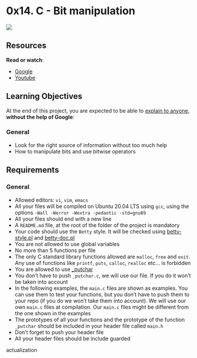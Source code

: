 <h1 class="gap">0x14. C - Bit manipulation</h1><div class="gap" id="project-description">
<p><img src="https://s3.amazonaws.com/intranet-projects-files/holbertonschool-low_level_programming/232/bitwise.PNG"/></p>
<h2>Resources</h2>
<p><strong>Read or watch</strong>:</p>
<ul>
<li><a href="/rltoken/3N9o0-Gy3fxQoXJy6TUUHw" target="_blank" title="Google">Google</a> </li>
<li><a href="/rltoken/7jk6HSHSs-DdXMEPKW1MoQ" target="_blank" title="Youtube">Youtube</a> </li>
</ul>
<h2>Learning Objectives</h2>
<p>At the end of this project, you are expected to be able to <a href="/rltoken/DgCiUstEQtlD1rCbb7oSow" target="_blank" title="explain to anyone">explain to anyone</a>, <strong>without the help of Google</strong>:</p>
<h3>General</h3>
<ul>
<li>Look for the right source of information without too much help</li>
<li>How to manipulate bits and use bitwise operators</li>
</ul>
<h2>Requirements</h2>
<h3>General</h3>
<ul>
<li>Allowed editors: <code>vi</code>, <code>vim</code>, <code>emacs</code></li>
<li>All your files will be compiled on Ubuntu 20.04 LTS using <code>gcc</code>, using the options <code>-Wall -Werror -Wextra -pedantic -std=gnu89</code></li>
<li>All your files should end with a new line</li>
<li>A <code>README.md</code> file, at the root of the folder of the project is mandatory</li>
<li>Your code should use the <code>Betty</code> style. It will be checked using <a href="https://github.com/holbertonschool/Betty/blob/master/betty-style.pl" target="_blank" title="betty-style.pl">betty-style.pl</a> and <a href="https://github.com/holbertonschool/Betty/blob/master/betty-doc.pl" target="_blank" title="betty-doc.pl">betty-doc.pl</a></li>
<li>You are not allowed to use global variables</li>
<li>No more than 5 functions per file</li>
<li>The only C standard library functions allowed are <code>malloc</code>, <code>free</code> and <code>exit</code>. Any use of functions like <code>printf</code>, <code>puts</code>, <code>calloc</code>, <code>realloc</code> etc… is forbidden</li>
<li>You are allowed to use <a href="https://github.com/holbertonschool/_putchar.c/blob/master/_putchar.c" target="_blank" title="_putchar">_putchar</a></li>
<li>You don’t have to push <code>_putchar.c</code>, we will use our file. If you do it won’t be taken into account</li>
<li>In the following examples, the <code>main.c</code> files are shown as examples. You can use them to test your functions, but you don’t have to push them to your repo (if you do we won’t take them into account). We will use our own <code>main.c</code> files at compilation. Our <code>main.c</code> files might be different from the one shown in the examples</li>
<li>The prototypes of all your functions and the prototype of the function <code>_putchar</code> should be included in your header file called <code>main.h</code></li>
<li>Don’t forget to push your header file</li>
<li>All your header files should be include guarded</li>
</ul>
</div>actualization